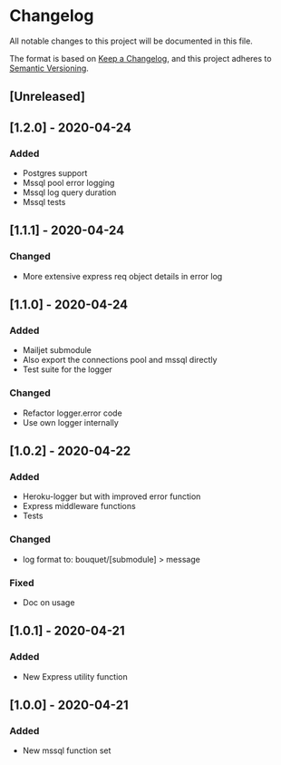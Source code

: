# Changelog

All notable changes to this project will be documented in this file.

The format is based on [Keep a Changelog](https://keepachangelog.com/en/1.0.0/),
and this project adheres to [Semantic Versioning](https://semver.org/spec/v2.0.0.html).

## [Unreleased]

## [1.2.0] - 2020-04-24

### Added

-   Postgres support
-   Mssql pool error logging
-   Mssql log query duration
-   Mssql tests

## [1.1.1] - 2020-04-24

### Changed

-   More extensive express req object details in error log

## [1.1.0] - 2020-04-24

### Added

-   Mailjet submodule
-   Also export the connections pool and mssql directly
-   Test suite for the logger

### Changed

-   Refactor logger.error code
-   Use own logger internally

## [1.0.2] - 2020-04-22

### Added

-   Heroku-logger but with improved error function
-   Express middleware functions
-   Tests

### Changed

-   log format to: bouquet/[submodule] > message

### Fixed

-   Doc on usage

## [1.0.1] - 2020-04-21

### Added

-   New Express utility function

## [1.0.0] - 2020-04-21

### Added

-   New mssql function set
